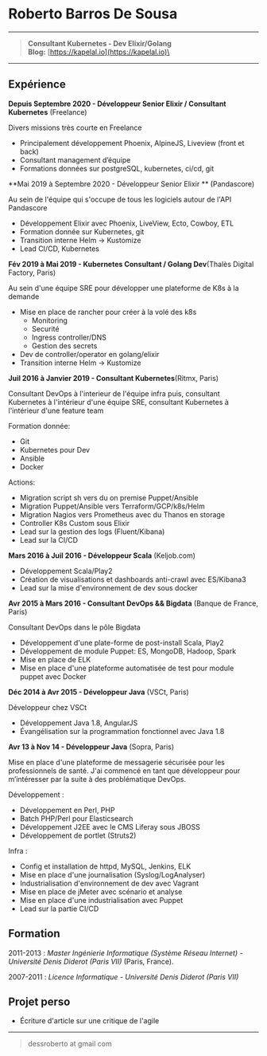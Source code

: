 Roberto Barros De Sousa
=========================

----

> **Consultant Kubernetes - Dev Elixir/Golang**\
> **Blog:** [https://kapelal.io](https://kapelal.io)\

----

Expérience
--------------------

**Depuis Septembre 2020 - Développeur Senior Elixir / Consultant Kubernetes** (Freelance)

Divers missions très courte en Freelance

- Principalement développement Phoenix, AlpineJS, Liveview (front et back)
- Consultant management d’équipe
- Formations données sur postgreSQL, kubernetes, ci/cd, git

**Mai 2019 à Septembre 2020 - Développeur Senior Elixir ** (Pandascore)

Au sein de l'équipe qui s'occupe de tous les logiciels autour de l'API Pandascore

+ Développement Elixir avec Phoenix, LiveView, Ecto, Cowboy, ETL
+ Formation donnée sur Kubernetes, git
+ Transition interne Helm -> Kustomize
+ Lead CI/CD, Kubernetes

**Fév 2019 à Mai 2019 - Kubernetes Consultant / Golang Dev**(Thalès Digital Factory, Paris)

Au sein d'une équipe SRE pour développer une plateforme de K8s à la demande

+ Mise en place de rancher pour créer à la volé des k8s
	+ Monitoring
	+ Securité
	+ Ingress controller/DNS
	+ Gestion des secrets 
+ Dev de controller/operator en golang/elixir
+ Transition interne Helm -> Kustomize

**Juil 2016 à Janvier 2019 - Consultant Kubernetes**(Ritmx, Paris)

Consultant DevOps à l'interieur de l'équipe infra puis,
consultant Kubernetes à l'intérieur d'une équipe SRE,
consultant Kubernetes à l'intérieur d'une feature team


Formation donnée:

+ Git
+ Kubernetes pour Dev
+ Ansible
+ Docker

Actions:

+ Migration script sh vers du on premise Puppet/Ansible
+ Migration Puppet/Ansible vers Terraform/GCP/k8s/Helm
+ Migration Nagios vers Prometheus avec du Thanos en storage
+ Controller K8s Custom sous Elixir
+ Lead sur la gestion des logs (Fluent/Kibana)
+ Lead sur la CI/CD

**Mars 2016 à Juil 2016 - Développeur Scala** (Keljob.com)

- Développement Scala/Play2
- Création de visualisations et dashboards anti-crawl avec ES/Kibana3
- Lead sur la mise d'environnement de dev sous docker

**Avr 2015 à Mars 2016 - Consultant DevOps && Bigdata** (Banque de France, Paris)

Consultant DevOps dans le pôle Bigdata

- Développement d'une plate-forme de post-install Scala, Play2
- Développement de module Puppet: ES, MongoDB, Hadoop, Spark
- Mise en place de ELK
- Mise en place d'une plateforme automatisée de test pour module puppet avec Docker

**Déc 2014 à Avr 2015 - Développeur Java** (VSCt, Paris)

Développeur chez VSCt

- Développement Java 1.8, AngularJS
- Évangélisation sur la programmation fonctionnel avec Java 1.8

**Avr 13 à Nov 14 - Développeur Java** (Sopra, Paris)

Mise en place d'une plateforme de messagerie sécurisée pour les professionnels de santé. J'ai commencé en tant que développeur pour m’intéresser par la suite à des problématique DevOps.


Développement :

- Développement en Perl, PHP
- Batch PHP/Perl pour Elasticsearch
- Développement J2EE avec le CMS Liferay sous JBOSS
- Développement de portlet (Struts2)

Infra :

- Config et installation de httpd, MySQL, Jenkins, ELK
- Mise en place d'une journalisation (Syslog/LogAnalyser)
- Industrialisation d'environnement de dev avec Vagrant
- Mise en place de jMeter avec scénario et analyse
- Mise en place d'une industrialisation avec Puppet
- Lead sur la partie CI/CD

Formation
---------

2011-2013
:   *Master Ingénierie Informatique (Système Réseau Internet) - Université Denis Diderot (Paris VII)*
    (Paris, France).

2007-2011
:   *Licence Informatique - Université Denis Diderot (Paris VII)*

Projet perso
------------------------

+ Écriture d'article sur une critique de l'agile

----

> dessroberto at gmail com
